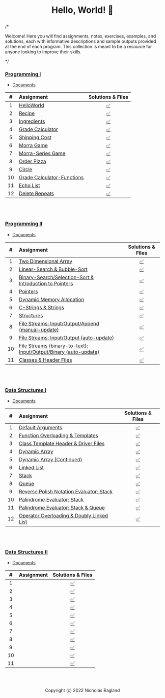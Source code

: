 # <p align="center"> Hello, World! 🦖 </p>

/*

Welcome! Here you will find assignments, notes, exercises, examples, and solutions, each with informative descriptions and sample outputs provided at the end of each program. This collection is meant to be a resource for anyone looking to improve their skills.

*/

### [Programming I](/programming-I)
* [Documents](programming-I/docs/)

| # | Assignment | Solutions & Files |
|:---:|:---|:---:|
| 1 | [HelloWorld](programming-I/assignments/01-helloworld/docs/FA_A1_HelloWorld.pdf) | [:white_check_mark:](./programming-I/assignments/01-helloworld) | 
| 2 | [Recipe](programming-I/assignments/02-recipe/docs/FA_A2_Recipe.pdf) | [:white_check_mark:](./programming-I/assignments/02-recipe) |  
| 3 | [Ingredients](programming-I/assignments/03-ingredients/docs/FA_A3_Ingredient.pdf) | [:white_check_mark:](./programming-I/assignments/03-ingredients) |  
| 4 | [Grade Calculator](programming-I/assignments/04-gradeCalc/docs/FA_A4_gradeCalc.pdf) | [:white_check_mark:](./programming-I/assignments/04-gradeCalc/gradeCalc.cpp) |  
| 5 | [Shipping Cost](programming-I/assignments/05-shippingCost/docs/FA_A5_shipping_Cost.pdf) | [:white_check_mark:](./programming-I/assignments/05-shippingCost) |  
| 6 | [Morra Game](programming-I/assignments/06-morra/docs/FA_A6_Morra.pdf) |  [:white_check_mark:](./programming-I/assignments/06-morra) |
| 7 | [Morra-Series Game](programming-I/assignments/07-morraSeries/docs/FA_A7_MorraSerries.pdf) | [:white_check_mark:](./programming-I/assignments/07-morraSeries) | 
| 8 | [Order Pizza](programming-I/assignments/08-pizza/docs/FA_A8_Pizza.pdf) | [:white_check_mark:](./programming-I/assignments) |  
| 9 | [Circle](programming-I/assignments/09-circleArea/docs/FA_A9CircleArea.pdf) | [:white_check_mark:](./programming-I/assignments/09-circleArea) |  
| 10 | [Grade Calculator-Functions](programming-I/assignments/10-gradeCalc2/) | [:white_check_mark:](./programming-I/assignments/10-gradeCalc2) |  
| 11 | [Echo List](programming-I/assignments/11-echoList/) | [:white_check_mark:](./programming-I/assignments/11-echoList) |  
| 12 | [Delete Repeats](programming-I/assignments/12-deleteRepeats/docs/FA_A12_DeleteRepeats.pdf) | [:white_check_mark:](./programming-I/assignments/12-deleteRepeats) |  
<br>
<br>

### [Programming II](/programming-II)
* [Documents](programming-II/docs/)

| # | Assignment | Solutions & Files |
|:---:|:---|:---:|
| 1 | [Two Dimensional Array](programming-II/assignments/01-twoDimensionalArray/docs/Assignment_1.pdf) | [:white_check_mark:](./programming-II/assignments/01-twoDimensionalArray) |
| 2 | [Linear-Search & Bubble-Sort](programming-II/assignments/02-linearSearch-BubbleSort/docs/Assignment_2.pdf) | [:white_check_mark:](./programming-II/assignments/02-linearSearch-BubbleSort) |
| 3 | [Binary-Search/Selection-Sort & Introduction to Pointers](programming-II/assignments/03-binarySearch-selectionSort_introToPointers/docs/Assignment_3.pdf) | [:white_check_mark:](./programming-II/assignments/03-binarySearch-selectionSort_introToPointers)|
| 4 | [Pointers](programming-II/assignments/04-pointers/docs/Assignment_4.pdf) | [:white_check_mark:](./programming-II/assignments/04-pointers) |
| 5 | [Dynamic Memory Allocation](programming-II/assignments/05-dynamicMemoryAllocation/docs/Assignment_5.pdf) | [:white_check_mark:](./programming-II/assignments/05-dynamicMemoryAllocation) |
| 6 | [C-Strings & Strings](programming-II/assignments/06-cString-string/docs/Assignment_6.pdf) | [:white_check_mark:](./programming-II/assignments/06-cString-string) |
| 7 | [Structures](programming-II/assignments/07-structures/docs/Assignment_7.pdf) | [:white_check_mark:](./programming-II/assignments/07-structures) |
| 8 | [File Streams: Input/Output/Append (manual-update)](programming-II/assignments/08-fstream-manualUpdate/docs/Assignment_8.pdf) | [:white_check_mark:](./programming-II/assignments/08-fstream-manualUpdate) |
| 9 | [File Streams: Input/Output (auto-update)](programming-II/assignments/09-fstream-autoUpdate/docs/Assignment_9.pdf) | [:white_check_mark:](./programming-II/assignments/09-fstream-autoUpdate) |
| 10 | [File Streams (binary-to-text): Input/Output/Binary (auto-update)](programming-II/assignments/10-fstream-autoUpdate-binaryToText/docs/Assignment_10.pdf) | [:white_check_mark:](./programming-II/assignments/10-fstream-autoUpdate-binaryToText) |
| 11 | [Classes & Header Files](programming-II/assignments/11-classes-headerFiles/docs/Assignment_11.pdf) | [:white_check_mark:](./programming-II/assignments/11-classes-headerFiles) |

<br>
<br>

### [Data Structures I](/data_structures-I)
* [Documents](data_structures-I/docs/)

| # | Assignment | Solutions & Files |
|:---:|:---|:---:|
| 1 | [Default Arguments](data_structures-I/assignments/01-defaultArgs/docs) | [:white_check_mark:](./data_structures-I/assignments/01-defaultArgs) |
| 2 | [Function Overloading & Templates](data_structures-I/assignments/02-max/docs) | [:white_check_mark:](./data_structures-I/assignments/02-max) |
| 3 | [Class Template Header & Driver Files](data_structures-I/assignments/03-dyad/docs) | [:white_check_mark:](./data_structures-I/assignments/03-dyad) |
| 4 | [Dynamic Array](data_structures-I/assignments/04-AList/docs) | [:white_check_mark:](./data_structures-I/assignments/04-AList) |
| 5 | [Dynamic Array (Continued)](data_structures-I/assignments/05-AList/docs) | [:white_check_mark:](./data_structures-I/assignments/05-AList) |
| 6 | [Linked List](data_structures-I/assignments/06-LList/docs) | [:white_check_mark:](./data_structures-I/assignments/06-LList) |
| 7 | [Stack](data_structures-I/assignments/07-Stack/docs) | [:white_check_mark:](./data_structures-I/assignments/07-Stack) |
| 8 | [Queue](data_structures-I/assignments/08-Queue/docs) | [:white_check_mark:](./data_structures-I/assignments/08-Queue) |
| 9 | [Reverse Polish Notation Evaluator: Stack](data_structures-I/assignments/09-rpnStack/docs) | [:white_check_mark:](./data_structures-I/assignments/09-rpnStack) |
| 10 | [Palindrome Evaluator: Stack](data_structures-I/assignments/10-palindromes/docs) | [:white_check_mark:](./data_structures-I/assignments/10-palindromes) |
| 11 | [Palindrome Evaluator: Stack & Queue](data_structures-I/assignments/11-pal2/docs) | [:white_check_mark:](./data_structures-I/assignments/11-pal2) |
| 12 | [Operator Overloading & Doubly Linked List](data_structures-I/assignments/12-DLList/docs) | [:white_check_mark:](./data_structures-I/assignments/12-DLList) |

<br>
<br>

### [Data Structures II](/data_structures-II)
* [Documents](data_structures-II/docs/)

| # | Assignment | Solutions & Files |
|:---:|:---|:---:|
| 1 | [](data_structures-II/assignments/) | [:white_check_mark:](./data_structures-II/assignments/) |
| 2 | [](data_structures-II/assignments/) | [:white_check_mark:](./data_structures-II/assignments/) |
| 3 | [](data_structures-II/assignments/) | [:white_check_mark:](./data_structures-II/assignments/) |
| 4 | [](data_structures-II/assignments/) | [:white_check_mark:](./data_structures-II/assignments/) |
| 5 | [](data_structures-II/assignments/) | [:white_check_mark:](./data_structures-II/assignments/) |
| 6 | [](data_structures-II/assignments/) | [:white_check_mark:](./data_structures-II/assignments/) |
| 7 | [](data_structures-II/assignments/) | [:white_check_mark:](./data_structures-II/assignments/) |
| 8 | [](data_structures-II/assignments/) | [:white_check_mark:](./data_structures-II/assignments/) |
| 9 | [](data_structures-II/assignments/) | [:white_check_mark:](./data_structures-II/assignments/) |
| 10 | [](data_structures-II/assignments/) | [:white_check_mark:](./data_structures-II/assignments/) |
| 11 | [](data_structures-II/assignments/) | [:white_check_mark:](./data_structures-II/assignments/) |

<br>
<br>
<p align="center"> Copyright (c) 2022 Nicholas Ragland </p>
